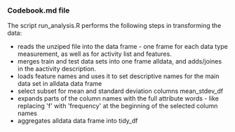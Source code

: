 ### Codebook.md file


The script run_analysis.R performs the following steps in transforming the data:

- reads the unziped file into the data frame - one frame for each data type measurement, as well as for activity list and features. 
- merges train and test data sets into one frame alldata, and adds/joines in the aactivity description.
- loads feature names and uses it to set descriptive names for the main data set in alldata data frame
- select subset for mean and standard deviation columns mean_stdev_df 
- expands parts of the column names with the full attribute words - like replacing 'f' with 'frequency' at the beginning of the selected column names
- aggregates alldata data frame into tidy_df  

